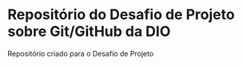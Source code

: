 # Repositório do Desafio de Projeto sobre Git/GitHub da DIO
Repositório criado para o Desafio de Projeto
